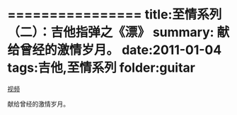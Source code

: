 ================
title:至情系列（二）：吉他指弹之《漂》
summary: 献给曾经的激情岁月。
date:2011-01-04
tags:吉他,至情系列
folder:guitar
===============

[视频](http://v.youku.com/v_show/id_XMzM2MDUyOTYw.html)

献给曾经的激情岁月。
